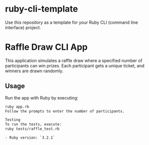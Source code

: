# ruby-cli-template

Use this repository as a template for your Ruby CLI (command line interface) project.
# Raffle Draw CLI App

This application simulates a raffle draw where a specified number of participants can win prizes. Each participant gets a unique ticket, and winners are drawn randomly.

## Usage

Run the app with Ruby by executing:

```bash
ruby app.rb
Follow the prompts to enter the number of participants.

Testing
To run the tests, execute:
ruby tests/raffle_test.rb

- Ruby version: `3.2.1`
